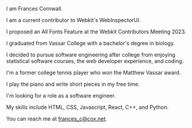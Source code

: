I am Frances Cornwall.

I am a current contributor to Webkit's WebInspectorUI.

I proposed an All Fonts Feature at the Webkit Contributors Meeting 2023.

I graduated from Vassar College with a bachelor's degree in biology.

I decided to pursue software engineering after college from enjoying statistical software courses, the web developer experience, and coding.

I'm a former college tennis player who won the Matthew Vassar award.

I play the piano and write short pieces in my free time.

I'm looking for a role as a software engineer.

My skills include HTML, CSS, Javascript, React, C++, and Python.

You can reach me at frances_c@cox.net.

<!---
francescorn/francescorn is a ✨ special ✨ repository because its `README.md` (this file) appears on your GitHub profile.
You can click the Preview link to take a look at your changes.
--->
